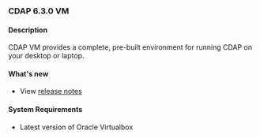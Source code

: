 ### CDAP 6.3.0 VM

#### Description

  CDAP VM provides a complete, pre-built environment for running CDAP on your desktop or laptop.

#### What's new

* View [release notes](https://cdap.atlassian.net/wiki/spaces/DOCS/pages/994377749/CDAP+Release+6.3.0)

#### System Requirements

* Latest version of Oracle Virtualbox
